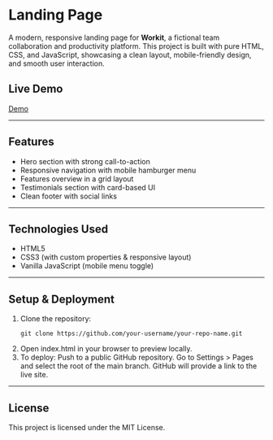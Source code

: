 # Landing Page 

A modern, responsive landing page for **Workit**, a fictional team collaboration and productivity platform. This project is built with pure HTML, CSS, and JavaScript, showcasing a clean layout, mobile-friendly design, and smooth user interaction.

## Live Demo

[Demo](https://preeti1103.github.io/Landing-page/)

---

## Features

- Hero section with strong call-to-action
- Responsive navigation with mobile hamburger menu
- Features overview in a grid layout
- Testimonials section with card-based UI
- Clean footer with social links

---

## Technologies Used

- HTML5
- CSS3 (with custom properties & responsive layout)
- Vanilla JavaScript (mobile menu toggle)

---
## Setup & Deployment

1. Clone the repository:
   ```
   git clone https://github.com/your-username/your-repo-name.git
   ```
2.  Open index.html in your browser to preview locally.
3. To deploy:
    Push to a public GitHub repository.
    Go to Settings > Pages and select the root of the main branch.
    GitHub will provide a link to the live site.

---
## License
This project is licensed under the MIT License.
